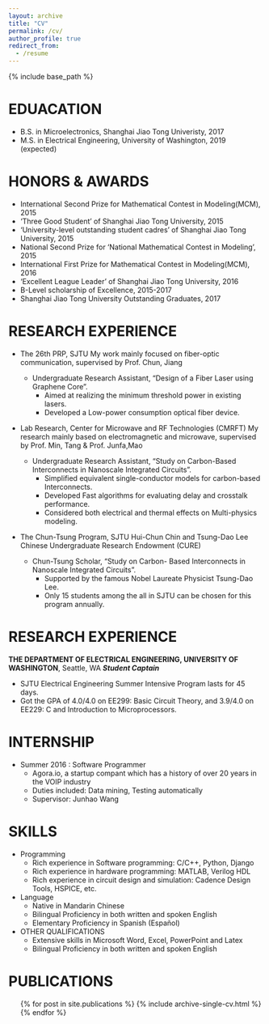 ```yaml
---
layout: archive
title: "CV"
permalink: /cv/
author_profile: true
redirect_from:
  - /resume
---
```


{% include base_path %}
  

EDUACATION
======
* B.S. in Microelectronics, Shanghai Jiao Tong Univeristy, 2017
* M.S. in Electrical Engineering, University of Washington, 2019 (expected)

HONORS & AWARDS
======
* International Second Prize for Mathematical Contest in Modeling(MCM), 2015
* ‘Three Good Student’ of Shanghai Jiao Tong University, 2015
* ‘University-level outstanding student cadres’ of Shanghai Jiao Tong University, 2015
* National Second Prize for ‘National Mathematical Contest in Modeling’, 2015
* International First Prize for Mathematical Contest in Modeling(MCM), 2016
* ‘Excellent League Leader’ of Shanghai Jiao Tong University, 2016
* B-Level scholarship of Excellence, 2015-2017
* Shanghai Jiao Tong University Outstanding Graduates, 2017

RESEARCH EXPERIENCE
======
* The 26th PRP, SJTU
  My work mainly focused on fiber-optic communication, supervised by Prof. Chun, Jiang
  * Undergraduate Research Assistant, “Design of a Fiber Laser using Graphene Core”.
    * Aimed at realizing the minimum threshold power in existing lasers.
    * Developed a Low-power consumption optical fiber device.

* Lab Research, Center for Microwave and RF Technologies (CMRFT)
  My research mainly based on electromagnetic and microwave, supervised by Prof. Min, Tang & Prof. Junfa,Mao
  * Undergraduate Research Assistant, “Study on Carbon-Based Interconnects in Nanoscale Integrated Circuits”.
    * Simplified equivalent single-conductor models for carbon-based Interconnects.
    * Developed Fast algorithms for evaluating delay and crosstalk performance.
    * Considered both electrical and thermal effects on Multi-physics modeling.

* The Chun-Tsung Program, SJTU
  Hui-Chun Chin and Tsung-Dao Lee Chinese Undergraduate Research Endowment (CURE)
  * Chun-Tsung Scholar, “Study on Carbon- Based Interconnects in Nanoscale Integrated Circuits”.
    * Supported by the famous Nobel Laureate Physicist Tsung-Dao Lee.
    * Only 15 students among the all in SJTU can be chosen for this program annually.

RESEARCH EXPERIENCE
======
**THE DEPARTMENT OF ELECTRICAL ENGINEERING, UNIVERSITY OF WASHINGTON**, Seattle, WA
  ***Student Captain***
  * SJTU Electrical Engineering Summer Intensive Program lasts for 45 days.
  * Got the GPA of 4.0/4.0 on EE299: Basic Circuit Theory, and 3.9/4.0 on EE229: C and Introduction to Microprocessors.

INTERNSHIP
======
* Summer 2016 : Software Programmer
  * Agora.io, a startup compant which has a history of over 20 years in the VOIP industry
  * Duties included: Data mining, Testing automatically
  * Supervisor: Junhao Wang
  
SKILLS
======
* Programming
  * Rich experience in Software programming: C/C++, Python, Django
  * Rich experience in hardware programming: MATLAB, Verilog HDL
  * Rich experience in circuit design and simulation: Cadence Design Tools, HSPICE, etc.
* Language
  * Native in Mandarin Chinese
  * Bilingual Proficiency in both written and spoken English
  * Elementary Proficiency in Spanish (Español)
* OTHER QUALIFICATIONS
  * Extensive skills in Microsoft Word, Excel, PowerPoint and Latex
  * Bilingual Proficiency in both written and spoken English

PUBLICATIONS
======
  <ul>{% for post in site.publications %}
    {% include archive-single-cv.html %}
  {% endfor %}</ul>
